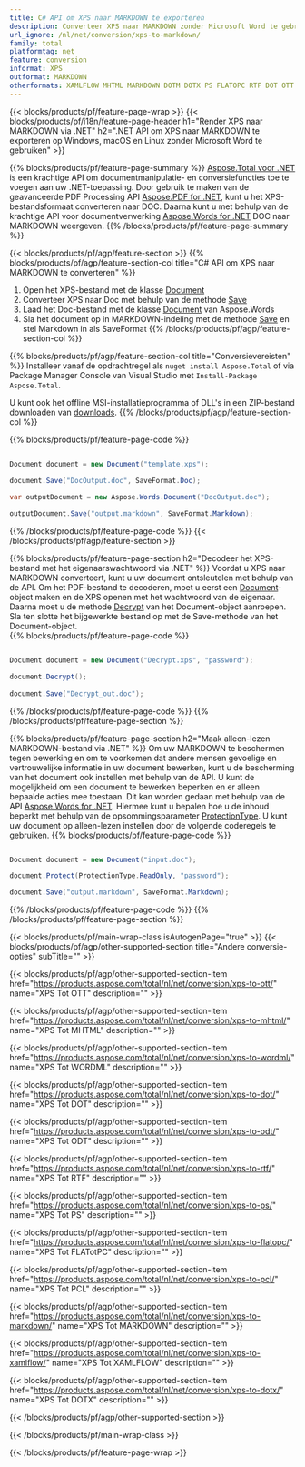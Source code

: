 ```yaml
---
title: C# API om XPS naar MARKDOWN te exporteren
description: Converteer XPS naar MARKDOWN zonder Microsoft Word te gebruiken
url_ignore: /nl/net/conversion/xps-to-markdown/
family: total
platformtag: net
feature: conversion
informat: XPS
outformat: MARKDOWN
otherformats: XAMLFLOW MHTML MARKDOWN DOTM DOTX PS FLATOPC RTF DOT OTT WORDML ODT
---
```

{{< blocks/products/pf/feature-page-wrap >}}
{{< blocks/products/pf/i18n/feature-page-header h1="Render XPS naar MARKDOWN via .NET" h2=".NET API om XPS naar MARKDOWN te exporteren op Windows, macOS en Linux zonder Microsoft Word te gebruiken" >}}

{{% blocks/products/pf/feature-page-summary %}}
[Aspose.Total voor .NET](https://products.aspose.com/total/net/) is een krachtige API om documentmanipulatie- en conversiefuncties toe te voegen aan uw .NET-toepassing. Door gebruik te maken van de geavanceerde PDF Processing API [Aspose.PDF for .NET](https://products.aspose.com/pdf/net/), kunt u het XPS-bestandsformaat converteren naar DOC. Daarna kunt u met behulp van de krachtige API voor documentverwerking [Aspose.Words for .NET](https://products.aspose.com/words/net/) DOC naar MARKDOWN weergeven.
{{% /blocks/products/pf/feature-page-summary  %}}

{{< blocks/products/pf/agp/feature-section >}}
{{% blocks/products/pf/agp/feature-section-col title="C# API om XPS naar MARKDOWN te converteren" %}}
1. Open het XPS-bestand met de klasse [Document](https://reference.aspose.com/pdf/net/aspose.pdf/document)
2. Converteer XPS naar Doc met behulp van de methode [Save](https://reference.aspose.com/pdf/net/aspose.pdf.document/save/methods/5)
3. Laad het Doc-bestand met de klasse [Document](https://reference.aspose.com/words/net/aspose.words/document) van Aspose.Words
4. Sla het document op in MARKDOWN-indeling met de methode [Save](https://reference.aspose.com/words/net/aspose.words.document/save/methods/4) en stel Markdown in als SaveFormat
{{% /blocks/products/pf/agp/feature-section-col %}}

{{% blocks/products/pf/agp/feature-section-col title="Conversievereisten" %}}
Installeer vanaf de opdrachtregel als ```nuget install Aspose.Total``` of via Package Manager Console van Visual Studio met ```Install-Package Aspose.Total```.

U kunt ook het offline MSI-installatieprogramma of DLL's in een ZIP-bestand downloaden van [downloads](https://releases.aspose.com/total/net).
{{% /blocks/products/pf/agp/feature-section-col %}}

{{% blocks/products/pf/feature-page-code %}}

```cs

Document document = new Document("template.xps");
 
document.Save("DocOutput.doc", SaveFormat.Doc); 

var outputDocument = new Aspose.Words.Document("DocOutput.doc");

outputDocument.Save("output.markdown", SaveFormat.Markdown);   
```

{{% /blocks/products/pf/feature-page-code %}}
{{< /blocks/products/pf/agp/feature-section >}}

{{% blocks/products/pf/feature-page-section  h2="Decodeer het XPS-bestand met het eigenaarswachtwoord via .NET" %}}
Voordat u XPS naar MARKDOWN converteert, kunt u uw document ontsleutelen met behulp van de API. Om het PDF-bestand te decoderen, moet u eerst een [Document](https://reference.aspose.com/pdf/net/aspose.pdf/document)-object maken en de XPS openen met het wachtwoord van de eigenaar. Daarna moet u de methode [Decrypt](https://reference.aspose.com/pdf/net/aspose.pdf/document/methods/decrypt) van het Document-object aanroepen. Sla ten slotte het bijgewerkte bestand op met de Save-methode van het Document-object.  
{{% blocks/products/pf/feature-page-code %}}

```cs

Document document = new Document("Decrypt.xps", "password");

document.Decrypt();
 
document.Save("Decrypt_out.doc");
```

{{% /blocks/products/pf/feature-page-code  %}}
{{% /blocks/products/pf/feature-page-section %}}

{{% blocks/products/pf/feature-page-section  h2="Maak alleen-lezen MARKDOWN-bestand via .NET" %}}
Om uw MARKDOWN te beschermen tegen bewerking en om te voorkomen dat andere mensen gevoelige en vertrouwelijke informatie in uw document bewerken, kunt u de bescherming van het document ook instellen met behulp van de API. U kunt de mogelijkheid om een document te bewerken beperken en er alleen bepaalde acties mee toestaan. Dit kan worden gedaan met behulp van de API [Aspose.Words for .NET](https://products.aspose.com/words/net/). Hiermee kunt u bepalen hoe u de inhoud beperkt met behulp van de opsommingsparameter [ProtectionType](https://reference.aspose.com/words/net/aspose.words/protectiontype). U kunt uw document op alleen-lezen instellen door de volgende coderegels te gebruiken. 
{{% blocks/products/pf/feature-page-code %}}

```cs

Document document = new Document("input.doc");

document.Protect(ProtectionType.ReadOnly, "password");

document.Save("output.markdown", SaveFormat.Markdown);    
```

{{% /blocks/products/pf/feature-page-code  %}}
{{% /blocks/products/pf/feature-page-section %}}

{{< blocks/products/pf/main-wrap-class isAutogenPage="true" >}}
{{< blocks/products/pf/agp/other-supported-section title="Andere conversie-opties" subTitle="" >}}

{{< blocks/products/pf/agp/other-supported-section-item href="https://products.aspose.com/total/nl/net/conversion/xps-to-ott/" name="XPS Tot OTT" description="" >}}

{{< blocks/products/pf/agp/other-supported-section-item href="https://products.aspose.com/total/nl/net/conversion/xps-to-mhtml/" name="XPS Tot MHTML" description="" >}}

{{< blocks/products/pf/agp/other-supported-section-item href="https://products.aspose.com/total/nl/net/conversion/xps-to-wordml/" name="XPS Tot WORDML" description="" >}}

{{< blocks/products/pf/agp/other-supported-section-item href="https://products.aspose.com/total/nl/net/conversion/xps-to-dot/" name="XPS Tot DOT" description="" >}}

{{< blocks/products/pf/agp/other-supported-section-item href="https://products.aspose.com/total/nl/net/conversion/xps-to-odt/" name="XPS Tot ODT" description="" >}}

{{< blocks/products/pf/agp/other-supported-section-item href="https://products.aspose.com/total/nl/net/conversion/xps-to-rtf/" name="XPS Tot RTF" description="" >}}

{{< blocks/products/pf/agp/other-supported-section-item href="https://products.aspose.com/total/nl/net/conversion/xps-to-ps/" name="XPS Tot PS" description="" >}}

{{< blocks/products/pf/agp/other-supported-section-item href="https://products.aspose.com/total/nl/net/conversion/xps-to-flatopc/" name="XPS Tot FLATotPC" description="" >}}

{{< blocks/products/pf/agp/other-supported-section-item href="https://products.aspose.com/total/nl/net/conversion/xps-to-pcl/" name="XPS Tot PCL" description="" >}}

{{< blocks/products/pf/agp/other-supported-section-item href="https://products.aspose.com/total/nl/net/conversion/xps-to-markdown/" name="XPS Tot MARKDOWN" description="" >}}

{{< blocks/products/pf/agp/other-supported-section-item href="https://products.aspose.com/total/nl/net/conversion/xps-to-xamlflow/" name="XPS Tot XAMLFLOW" description="" >}}

{{< blocks/products/pf/agp/other-supported-section-item href="https://products.aspose.com/total/nl/net/conversion/xps-to-dotx/" name="XPS Tot DOTX" description="" >}}



{{< /blocks/products/pf/agp/other-supported-section >}}

{{< /blocks/products/pf/main-wrap-class >}}

{{< /blocks/products/pf/feature-page-wrap >}}